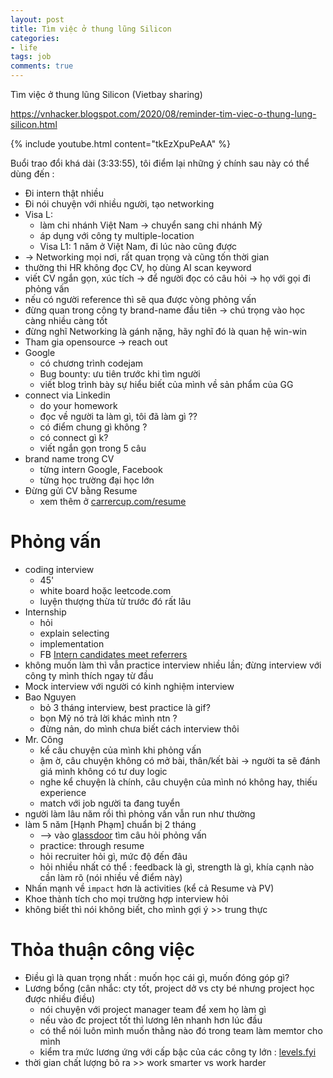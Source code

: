 ```yaml
---
layout: post
title: Tìm việc ở thung lũng Silicon
categories:
- life
tags: job
comments: true
---
```



Tìm việc ở thung lũng Silicon (Vietbay sharing)

https://vnhacker.blogspot.com/2020/08/reminder-tim-viec-o-thung-lung-silicon.html


{% include youtube.html content="tkEzXpuPeAA" %}

Buổi trao đổi khá dài (3:33:55), tôi điểm lại những ý chính sau này có thể dùng đến :

- Đi intern thật nhiều
- Đi nói chuyện với nhiều người, tạo networking
- Visa L:
  - làm chi nhánh Việt Nam -> chuyển sang chi nhánh Mỹ
  - áp dụng với công ty multiple-location
  - Visa L1: 1 năm ở Việt Nam, đi lúc nào cũng được
- -> Networking mọi nơi, rất quan trọng và cũng tốn thời gian
- thường thi HR không đọc CV, họ dùng AI scan keyword
- viết CV ngắn gọn, xúc tích -> để người đọc có câu hỏi -> họ với gọi đi phỏng vấn
- nếu có người reference thì sẽ qua được vòng phỏng vấn
- đừng quan trong công ty brand-name đầu tiên -> chú trọng vào học càng nhiều càng tốt
- đừng nghĩ Networking là gánh nặng, hãy nghĩ đó là quan hệ win-win
- Tham gia opensource -> reach out
- Google 
  - có chương trình codejam
  - Bug bounty: ưu tiên trước khi tìm người
  - viết blog trình bày sự hiểu biết của mình về sản phẩm của GG 
- connect via Linkedin 
  - do your homework
  - đọc về người ta làm gì, tôi đã làm gì ??
  - có điểm chung gì không ?
  - có connect gì k?
  - viết ngắn gọn trong 5 câu
- brand name trong CV
  - từng intern Google, Facebook
  - từng học trường đại học lớn
- Đừng gửi CV bằng Resume
  - xem thêm ở [carrercup.com/resume](https://www.careercup.com/resume)

# Phỏng vấn

- coding interview
  - 45'
  - white board hoặc leetcode.com
  - luyện thượng thừa từ trước đó rất lâu
- Internship
  - hỏi
  - explain selecting
  - implementation
  - FB [Intern candidates meet referrers](https://www.facebook.com/groups/140855933170209)
- không muốn làm thì vẫn practice interview nhiều lần; đừng interview với công ty mình thích ngay từ đầu
- Mock interview với người có kinh nghiệm interview
- Bao Nguyen
  - bỏ 3 tháng interview, best practice là gif?
  - bọn Mỹ nó trả lời khác mình ntn ?
  - đừng nản, do mình chưa biết cách interview thôi
- Mr. Công
  - kể câu chuyện của mình khi phỏng vấn
  - ậm ờ, câu chuyện không có mở bài, thân/kết bài -> người ta sẽ đánh giá mình không có tư duy logic
  - nghe kể chuyện là chính, câu chuyện của mình nó không hay, thiếu experience
  - match với job người ta đang tuyển
- người làm lâu năm rồi thì phỏng vấn vẫn run như thường
- làm 5 năm [Hạnh Phạm] chuẩn bị 2 tháng
  - --> vào [glassdoor](https://www.glassdoor.com/index.htm) tìm câu hỏi phỏng vấn
  - practice: through resume
  - hỏi recruiter hỏi gì, mức độ đến đâu
  - hỏi nhiều nhất có thể : feedback là gì, strength là gì, khía cạnh nào cần làm rõ (nói nhiều về điểm này)
- Nhấn mạnh về `impact` hơn là activities (kể cả Resume và PV)
- Khoe thành tích cho mọi trường hợp interview hỏi
- không biết thì nói không biết, cho mình gợi ý >> trung thực



# Thỏa thuận công việc

- Điều gì là quan trọng nhất : muốn học cái gì, muốn đóng góp gì?
- Lương bổng (cân nhắc: cty tốt, project dở vs cty bé nhưng project học được nhiều điều)
  - nói chuyện với project manager team để xem họ làm gì
  - nếu vào đc project tốt thì lương lên nhanh hơn lúc đầu
  - có thể nói luôn mình muốn thằng nào đó trong team làm memtor cho mình
  - kiểm tra mức lương ứng với cấp bậc của các công ty lớn : [levels.fyi](https://www.levels.fyi/)
- thời gian chất lượng bỏ ra >> work smarter vs work harder 





